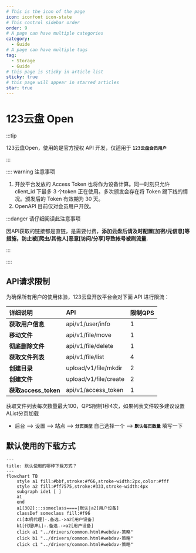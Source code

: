 ```yaml
---
# This is the icon of the page
icon: iconfont icon-state
# This control sidebar order
order: 9
# A page can have multiple categories
category:
  - Guide
# A page can have multiple tags
tag:
  - Storage
  - Guide
# this page is sticky in article list
sticky: true
# this page will appear in starred articles
star: true
---
```


# 123云盘 Open

:::tip 

123云盘Open，使用的是官方授权 API 开发，仅适用于 **`123云盘会员用户`**

:::

:::: warning 注意事项

1. 开放平台发放的 Access Token 也将作为设备计算。同一时刻只允许 client_id 下最多 3 个token 正在使用。多次颁发会存在将 Token 踢下线的情况。颁发后的 Token 有效期为 30 天。
2. OpenAPI 目前仅对会员用户开放。



:::danger 请仔细阅读此注意事项

因API获取的链接都是直链，是需要付费，**添加云盘后请及时配置[加密/元信息]等措施，防止被[爬虫/其他人]恶意[访问/分享]导致帐号被刷流量.**

:::

::::



## **API请求限制**

为确保所有用户的使用体验，123云盘开放平台会对下面 API 进行限流：

| 详细说明             | API                   | 限制QPS |
| :------------------- | :-------------------- | ------- |
| **获取用户信息**     | api/v1/user/info      | 1       |
| **移动文件**         | api/v1/file/move      | 1       |
| **彻底删除文件**     | api/v1/file/delete    | 1       |
| **获取文件列表**     | api/v1/file/list      | 4       |
| **创建目录**         | upload/v1/file/mkdir  | 2       |
| **创建文件**         | upload/v1/file/create | 2       |
| **获取access_token** | api/v1/access_token   | 1       |

获取文件列表每次数量最大100，QPS限制1秒4次，如果列表文件较多建议设置AList分页加载

- 后台 --> 设置 --> 站点 --> **`分页类型`** 自己选择一个 --> **`默认每页数量`** 填写一下



## **默认使用的下载方式**

```mermaid
---
title: 默认使用的哪种下载方式？
---
flowchart TB
    style a1 fill:#bbf,stroke:#f66,stroke-width:2px,color:#fff
    style a2 fill:#ff7575,stroke:#333,stroke-width:4px
    subgraph ide1 [ ]
    a1
    end
    a1[302]:::someclass====|默认|a2[用户设备]
    classDef someclass fill:#f96
    c1[本机代理]-.备选.->a2[用户设备]
    b1[代理URL]-.备选.->a2[用户设备]
    click a1 "../drivers/common.html#webdav-策略"
    click b1 "../drivers/common.html#webdav-策略"
    click c1 "../drivers/common.html#webdav-策略"
```
